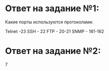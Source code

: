 # Ответ на задание №1:
Какие порты используются протоколами:

Telnet -23
SSH - 22
FTP - 20-21 
SNMP - 161-162

# Ответ на задание №2:
7
